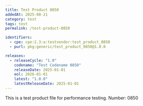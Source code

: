 ```yaml
---
title: Test Product 0850
addedAt: 2025-08-21
category: test
tags: test
permalink: /test-product-0850

identifiers:
  - cpe: cpe:2.3:a:testvendor:test_product_0850
  - purl: pkg:generic/test_product_0850@1.0.0

releases:
  - releaseCycle: "1.0"
    codename: "Test Codename 0850"
    releaseDate: 2025-01-01
    eol: 2026-01-01
    latest: "1.0.0"
    latestReleaseDate: 2025-01-01
---
```


This is a test product file for performance testing. Number: 0850
